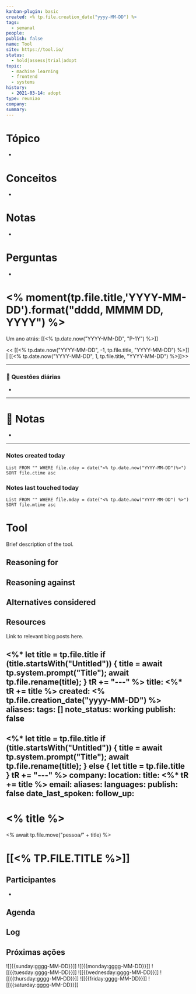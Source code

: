 ```yaml
---
kanban-plugin: basic
created: <% tp.file.creation_date("yyyy-MM-DD") %>
tags:
  - semanal
people: 
publish: false
name: Tool
site: https://tool.io/
status:
  - hold|assess|trial|adopt
topic:
  - machine learning
  - frontend
  - systems
history:
  - 2021-03-14: adopt
type: reuniao
company: 
summary:
---
```


# Tópico
- 

# Conceitos
- 

# Notas
- 
# Perguntas
- 
# <% moment(tp.file.title,'YYYY-MM-DD').format("dddd, MMMM DD, YYYY") %>

Um ano atrás: [[<% tp.date.now("YYYY-MM-DD", "P-1Y") %>]]

<< [[<% tp.date.now("YYYY-MM-DD", -1, tp.file.title, "YYYY-MM-DD") %>]] | [[<% tp.date.now("YYYY-MM-DD", 1, tp.file.title, "YYYY-MM-DD") %>]]>>

---
### 📅 Questões diárias
- 

---
# 📝 Notas
- 

---
### Notes created today
```dataview
List FROM "" WHERE file.cday = date("<% tp.date.now("YYYY-MM-DD")%>") SORT file.ctime asc
```

### Notes last touched today
```dataview
List FROM "" WHERE file.mday = date("<% tp.date.now("YYYY-MM-DD") %>") SORT file.mtime asc
```
# Tool
Brief description of the tool.

## Reasoning for

## Reasoning against

## Alternatives considered

## Resources
Link to relevant blog posts here.


<%*
  let title = tp.file.title
  if (title.startsWith("Untitled")) {
    title = await tp.system.prompt("Title");
    await tp.file.rename(title);
  } 
  tR += "---"
%>
title: <%* tR += title %>
created: <% tp.file.creation_date("yyyy-MM-DD") %>
aliases: 
tags: []
note_status: working
publish: false
---
<%*
  let title = tp.file.title
  if (title.startsWith("Untitled")) {
    title = await tp.system.prompt("Title");
    await tp.file.rename(title);
  } else {
	  let title = tp.file.title
  }
  tR += "---"
%>
company:
location:
title:  <%* tR += title %>
email:
aliases:
languages:
publish: false
date_last_spoken:
follow_up:
---
# <% title %>

<% await tp.file.move("pessoa/" + title) %>
# [[<% TP.FILE.TITLE %>]]

## Participantes

- 

## Agenda



## Log



## Próximas ações




![[{{sunday:gggg-MM-DD}}]]
![[{{monday:gggg-MM-DD}}]]
![[{{tuesday:gggg-MM-DD}}]]
![[{{wednesday:gggg-MM-DD}}]]
![[{{thursday:gggg-MM-DD}}]]
![[{{friday:gggg-MM-DD}}]]
![[{{saturday:gggg-MM-DD}}]]